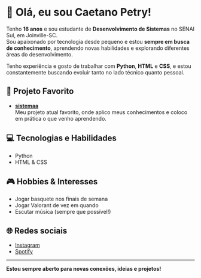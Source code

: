 # 👋 Olá, eu sou Caetano Petry!

Tenho **16 anos** e sou estudante de **Desenvolvimento de Sistemas** no SENAI Sul, em Joinville-SC.  
Sou apaixonado por tecnologia desde pequeno e estou **sempre em busca de conhecimento**, aprendendo novas habilidades e explorando diferentes áreas do desenvolvimento.

Tenho experiência e gosto de trabalhar com **Python**, **HTML** e **CSS**, e estou constantemente buscando evoluir tanto no lado técnico quanto pessoal.

## 🚀 Projeto Favorito
- **[sistemaa](https://github.com/caetanopetry/sistemaa)**  
  Meu projeto atual favorito, onde aplico meus conhecimentos e coloco em prática o que venho aprendendo.

## 💻 Tecnologias e Habilidades
- Python
- HTML & CSS

## 🎮 Hobbies & Interesses
- Jogar basquete nos finais de semana
- Jogar Valorant de vez em quando
- Escutar música (sempre que possível!)

## 🌐 Redes sociais
- [Instagram](https://www.instagram.com/caepetry/)
- [Spotify](https://open.spotify.com/user/ab27iejl67krwd7n50hmokg4l)

---

**Estou sempre aberto para novas conexões, ideias e projetos!**
